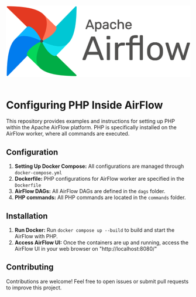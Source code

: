 <br>

![airflow-logo.png](https://raw.githubusercontent.com/darkotodoric/php-in-airflow/65146f4/airflow-logo.png)
<br><br>

# Configuring PHP Inside AirFlow
This repository provides examples and instructions for setting up PHP within the Apache AirFlow platform. PHP is specifically installed on the AirFlow worker, where all commands are executed.

## Configuration
1. **Setting Up Docker Compose:** All configurations are managed through `docker-compose.yml`
2. **Dockerfile:** PHP configurations for AirFlow worker are specified in the `Dockerfile`
3. **AirFlow DAGs:** All AirFlow DAGs are defined in the `dags` folder.
4. **PHP commands:** All PHP commands are located in the `commands` folder.

## Installation
1. **Run Docker:** Run `docker compose up --build` to build and start the AirFlow with PHP.
2. **Access AirFlow UI:** Once the containers are up and running, access the AirFlow UI in your web browser on "http://localhost:8080/"

## Contributing
Contributions are welcome! Feel free to open issues or submit pull requests to improve this project.